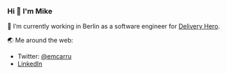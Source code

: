 ### Hi 👋 I'm Mike

🔭 I’m currently working in Berlin as a software engineer for [Delivery Hero](https://www.deliveryhero.com/).

🌏 Me around the web:
- Twitter: [@emcarru](https://twitter.com/emcarru)
- [LinkedIn](https://www.linkedin.com/in/michael-carruthers-88858374/)
